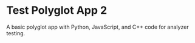 # Test Polyglot App 2

A basic polyglot app with Python, JavaScript, and C++ code for analyzer testing.
